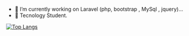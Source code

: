 
- 🔭 I’m currently working on Laravel (php, bootstrap , MySql , jquery)...
- 🌱 Tecnology Student.




[![Top Langs](https://github-readme-stats.vercel.app/api/top-langs/?username=Gabriel-Delazeri&theme=dracula)](https://github.com/anuraghazra/github-readme-stats)
